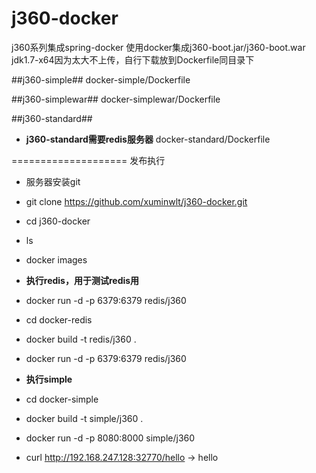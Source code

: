j360-docker
==============
j360系列集成spring-docker
使用docker集成j360-boot.jar/j360-boot.war
jdk1.7-x64因为太大不上传，自行下载放到Dockerfile同目录下

##j360-simple##
docker-simple/Dockerfile

##j360-simplewar##
docker-simplewar/Dockerfile

##j360-standard##
- **j360-standard需要redis服务器**
docker-standard/Dockerfile

====================
发布执行

- 服务器安装git
- git clone https://github.com/xuminwlt/j360-docker.git
- cd j360-docker
- ls
- docker images
- **执行redis，用于测试redis用**
- docker run -d -p 6379:6379 redis/j360 
- cd docker-redis
- docker build -t redis/j360 .
- docker run -d -p 6379:6379 redis/j360 

- **执行simple**
- cd docker-simple
- docker build -t simple/j360 .
- docker run -d -p 8080:8000 simple/j360
- curl http://192.168.247.128:32770/hello -> hello


